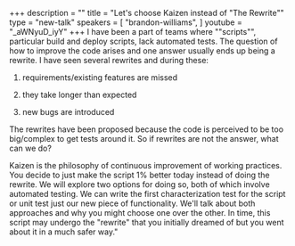 +++
description = ""
title = "Let's choose Kaizen instead of \"The Rewrite\""
type = "new-talk"
speakers = [
        "brandon-williams",
]
youtube = "_aWNyuD_iyY"
+++
I have been a part of teams where ""scripts"", particular build and deploy scripts, lack automated tests. The question of how to improve the code arises and one answer usually ends up being a rewrite. I have seen several rewrites and during these:

1) requirements/existing features are missed

2) they take longer than expected

3) new bugs are introduced

The rewrites have been proposed because the code is perceived to be too big/complex to get tests around it. So if rewrites are not the answer, what can we do?

Kaizen is the philosophy of continuous improvement of working practices. You decide to just make the script 1% better today instead of doing the rewrite. We will explore two options for doing so, both of which involve automated testing. We can write the first characterization test for the script or unit test just our new piece of functionality. We'll talk about both approaches and why you might choose one over the other. In time, this script may undergo the "rewrite" that you initially dreamed of but you went about it in a much safer way."